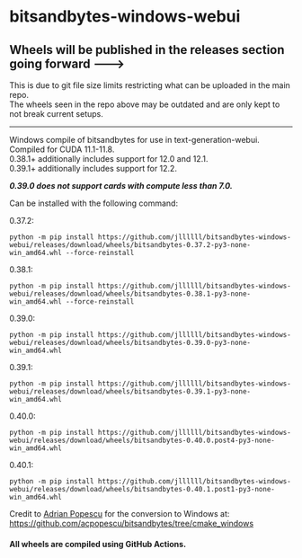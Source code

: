 # bitsandbytes-windows-webui

## Wheels will be published in the releases section going forward --->
This is due to git file size limits restricting what can be uploaded in the main repo.  
The wheels seen in the repo above may be outdated and are only kept to not break current setups.

----
Windows compile of bitsandbytes for use in text-generation-webui.  
Compiled for CUDA 11.1-11.8.  
0.38.1+ additionally includes support for 12.0 and 12.1.  
0.39.1+ additionally includes support for 12.2.

***0.39.0 does not support cards with compute less than 7.0.***

Can be installed with the following command:

0.37.2:
```
python -m pip install https://github.com/jllllll/bitsandbytes-windows-webui/releases/download/wheels/bitsandbytes-0.37.2-py3-none-win_amd64.whl --force-reinstall
```
0.38.1:
```
python -m pip install https://github.com/jllllll/bitsandbytes-windows-webui/releases/download/wheels/bitsandbytes-0.38.1-py3-none-win_amd64.whl --force-reinstall
```
0.39.0:
```
python -m pip install https://github.com/jllllll/bitsandbytes-windows-webui/releases/download/wheels/bitsandbytes-0.39.0-py3-none-win_amd64.whl
```
0.39.1:
```
python -m pip install https://github.com/jllllll/bitsandbytes-windows-webui/releases/download/wheels/bitsandbytes-0.39.1-py3-none-win_amd64.whl
```
0.40.0:
```
python -m pip install https://github.com/jllllll/bitsandbytes-windows-webui/releases/download/wheels/bitsandbytes-0.40.0.post4-py3-none-win_amd64.whl
```
0.40.1:
```
python -m pip install https://github.com/jllllll/bitsandbytes-windows-webui/releases/download/wheels/bitsandbytes-0.40.1.post1-py3-none-win_amd64.whl
```

Credit to [Adrian Popescu](https://github.com/acpopescu) for the conversion to Windows at: https://github.com/acpopescu/bitsandbytes/tree/cmake_windows

#### All wheels are compiled using GitHub Actions.
